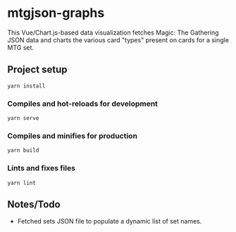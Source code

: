 # mtgjson-graphs

This Vue/Chart.js-based data visualization fetches Magic: The Gathering JSON data and charts the various card "types" present on cards for a single MTG set.

## Project setup
```
yarn install
```

### Compiles and hot-reloads for development
```
yarn serve
```

### Compiles and minifies for production
```
yarn build
```

### Lints and fixes files
```
yarn lint
```

## Notes/Todo

- Fetched sets JSON file to populate a dynamic list of set names.